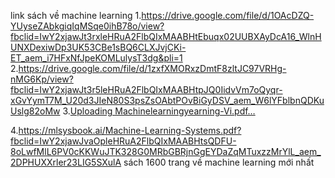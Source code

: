 link sách về machine learning
1.https://drive.google.com/file/d/1OAcDZQ-YUyseZAbkgiqIqMSqe0ihB78o/view?fbclid=IwY2xjawJt3rxleHRuA2FlbQIxMAABHtEbuqx02UUBXAyDcA16_WlnHUNXDexiwDp3UK53CBe1sBQ6CLXJvjCKi-ET_aem_i7HFxNfJpeKOMLulysT3dg&pli=1
2.https://drive.google.com/file/d/1zxfXMORxzDmtF8zltJC97VRHg-nMG6Kp/view?fbclid=IwY2xjawJt3r5leHRuA2FlbQIxMAABHtpJQ0IidvVm7oQyqr-xGvYymT7M_U20d3JIeN80S3psZsOAbtPOvBiGyDSV_aem_W6lYFblbnQDKuUslg82oMw
3.[Uploading Machinelearningyearning-Vi.pdf…]()

4.https://mlsysbook.ai/Machine-Learning-Systems.pdf?fbclid=IwY2xjawJvaOpleHRuA2FlbQIxMAABHtsQDFU-8oLwfMlL6PV0cKKWuJTK328G0MRbGBRjnGgEYDaZqMTuxzzMrYlL_aem_2DPHUXXrler23LIG5SXulA
sách 1600 trang về machine learning mới nhất
